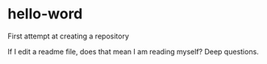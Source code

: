 # hello-word
First attempt at creating a repository

If I edit a readme file, does that mean I am reading myself?
Deep questions.
